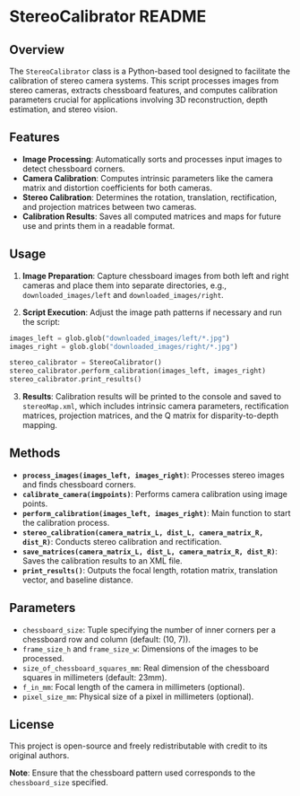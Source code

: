 # StereoCalibrator README

## Overview

The `StereoCalibrator` class is a Python-based tool designed to facilitate the calibration of stereo camera systems. This script processes images from stereo cameras, extracts chessboard features, and computes calibration parameters crucial for applications involving 3D reconstruction, depth estimation, and stereo vision.

## Features

- **Image Processing**: Automatically sorts and processes input images to detect chessboard corners.
- **Camera Calibration**: Computes intrinsic parameters like the camera matrix and distortion coefficients for both cameras.
- **Stereo Calibration**: Determines the rotation, translation, rectification, and projection matrices between two cameras.
- **Calibration Results**: Saves all computed matrices and maps for future use and prints them in a readable format.


## Usage

1. **Image Preparation**: Capture chessboard images from both left and right cameras and place them into separate directories, e.g., `downloaded_images/left` and `downloaded_images/right`.

2. **Script Execution**: Adjust the image path patterns if necessary and run the script:

```python
images_left = glob.glob("downloaded_images/left/*.jpg")
images_right = glob.glob("downloaded_images/right/*.jpg")

stereo_calibrator = StereoCalibrator()
stereo_calibrator.perform_calibration(images_left, images_right)
stereo_calibrator.print_results()
```

3. **Results**: Calibration results will be printed to the console and saved to `stereoMap.xml`, which includes intrinsic camera parameters, rectification matrices, projection matrices, and the Q matrix for disparity-to-depth mapping.

## Methods

- **`process_images(images_left, images_right)`**: Processes stereo images and finds chessboard corners.
- **`calibrate_camera(imgpoints)`**: Performs camera calibration using image points.
- **`perform_calibration(images_left, images_right)`**: Main function to start the calibration process.
- **`stereo_calibration(camera_matrix_L, dist_L, camera_matrix_R, dist_R)`**: Conducts stereo calibration and rectification.
- **`save_matrices(camera_matrix_L, dist_L, camera_matrix_R, dist_R)`**: Saves the calibration results to an XML file.
- **`print_results()`**: Outputs the focal length, rotation matrix, translation vector, and baseline distance.

## Parameters

- `chessboard_size`: Tuple specifying the number of inner corners per a chessboard row and column (default: (10, 7)).
- `frame_size_h` and `frame_size_w`: Dimensions of the images to be processed.
- `size_of_chessboard_squares_mm`: Real dimension of the chessboard squares in millimeters (default: 23mm).
- `f_in_mm`: Focal length of the camera in millimeters (optional).
- `pixel_size_mm`: Physical size of a pixel in millimeters (optional).

## License

This project is open-source and freely redistributable with credit to its original authors.

**Note**: Ensure that the chessboard pattern used corresponds to the `chessboard_size` specified.